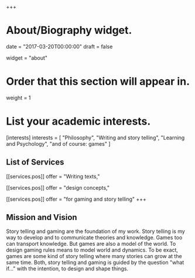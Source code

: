 +++
# About/Biography widget.

date = "2017-03-20T00:00:00"
draft = false

widget = "about"

# Order that this section will appear in.
weight = 1


# List your academic interests.
[interests]
  interests = [
  	"Philosophy",
  	"Writing and story telling",
    "Learning and Psychology",
    "and of course: games"
  ]


## List of Services

[[services.pos]]
  offer = "Writing texts,"

[[services.pos]]
  offer = "design concepts,"

[[services.pos]]
    offer = "for gaming and story telling"
+++

## Mission and Vision

Story telling and gaming are the foundation of my work. Story telling is my way to develop and to communicate theories and knowledge. Games too can transport knowledge. But games are also a model of the world. To design gaming rules means to model world and dynamics. To be exact, games are some kind of story telling where many stories can grow at the same time. Both, story telling and gaming is guided by the question "what if..." with the intention, to design and shape things.
